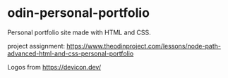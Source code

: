# odin-personal-portfolio

Personal portfolio site made with HTML and CSS.

project assignment: <https://www.theodinproject.com/lessons/node-path-advanced-html-and-css-personal-portfolio>

Logos from <https://devicon.dev/>

